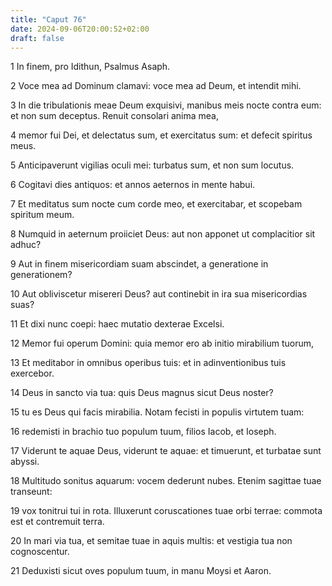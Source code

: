 ```yaml
---
title: "Caput 76"
date: 2024-09-06T20:00:52+02:00
draft: false
---
```



1 In finem, pro Idithun, Psalmus Asaph.

2 Voce mea ad Dominum clamavi: voce mea ad Deum, et intendit mihi.

3 In die tribulationis meae Deum exquisivi, manibus meis nocte contra eum: et non sum deceptus. Renuit consolari anima mea,

4 memor fui Dei, et delectatus sum, et exercitatus sum: et defecit spiritus meus.

5 Anticipaverunt vigilias oculi mei: turbatus sum, et non sum locutus.

6 Cogitavi dies antiquos: et annos aeternos in mente habui.

7 Et meditatus sum nocte cum corde meo, et exercitabar, et scopebam spiritum meum.

8 Numquid in aeternum proiiciet Deus: aut non apponet ut complacitior sit adhuc?

9 Aut in finem misericordiam suam abscindet, a generatione in generationem?

10 Aut obliviscetur misereri Deus? aut continebit in ira sua misericordias suas?

11 Et dixi nunc coepi: haec mutatio dexterae Excelsi.

12 Memor fui operum Domini: quia memor ero ab initio mirabilium tuorum,

13 Et meditabor in omnibus operibus tuis: et in adinventionibus tuis exercebor.

14 Deus in sancto via tua: quis Deus magnus sicut Deus noster?

15 tu es Deus qui facis mirabilia. Notam fecisti in populis virtutem tuam:

16 redemisti in brachio tuo populum tuum, filios Iacob, et Ioseph.

17 Viderunt te aquae Deus, viderunt te aquae: et timuerunt, et turbatae sunt abyssi.

18 Multitudo sonitus aquarum: vocem dederunt nubes. Etenim sagittae tuae transeunt:

19 vox tonitrui tui in rota. Illuxerunt coruscationes tuae orbi terrae: commota est et contremuit terra.

20 In mari via tua, et semitae tuae in aquis multis: et vestigia tua non cognoscentur.

21 Deduxisti sicut oves populum tuum, in manu Moysi et Aaron.

